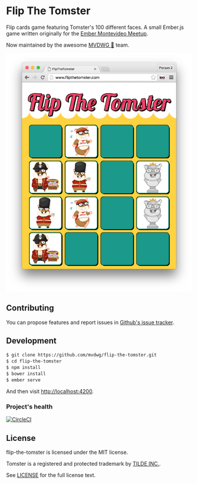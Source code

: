 # Flip The Tomster

Flip cards game featuring Tomster's 100 different faces. A small Ember.js game written originally for the [Ember Montevideo Meetup](https://www.meetup.com/ember-montevideo).

Now maintained by the awesome [MVDWG :elephant:](https://github.com/mvdwg) team.

![screenshot](screenshot.png)

## Contributing

You can propose features and report issues in [Github's issue tracker](https://github.com/mvdwg/flip-the-tomster/issues).

## Development

```sh
$ git clone https://github.com/mvdwg/flip-the-tomster.git
$ cd flip-the-tomster
$ npm install
$ bower install
$ ember serve
```

And then visit [http://localhost:4200](http://localhost:4200).

### Project's health

[![CircleCI](https://circleci.com/gh/mvdwg/flip-the-tomster.svg?style=svg)](https://circleci.com/gh/mvdwg/flip-the-tomster)

## License

flip-the-tomster is licensed under the MIT license.

Tomster is a registered and protected trademark by [TILDE INC.](http://www.tilde.io).

See [LICENSE](./LICENSE.md) for the full license text.
